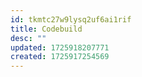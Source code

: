 ```yaml
---
id: tkmtc27w9lysq2uf6ai1rif
title: Codebuild
desc: ""
updated: 1725918207771
created: 1725917254569
---
```


